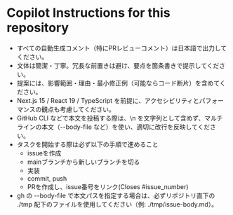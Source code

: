 # Copilot Instructions for this repository

- すべての自動生成コメント（特にPRレビューコメント）は日本語で出力してください。
- 文体は簡潔・丁寧。冗長な前置きは避け、要点を箇条書きで提示してください。
- 提案には、影響範囲・理由・最小修正例（可能ならコード断片）を含めてください。
- Next.js 15 / React 19 / TypeScript を前提に、アクセシビリティとパフォーマンスの観点も考慮してください。
- GitHub CLI などで本文を投稿する際は、\n を文字列として含めず、マルチラインの本文（--body-file など）を使い、適切に改行を反映してください。
- タスクを開始する際は必ず以下の手順で進めること
   - issueを作成
   - mainブランチから新しいブランチを切る
   - 実装
   - commit, push
   - PRを作成し、issue番号をリンク(Closes #issue_number)
- gh の --body-file で本文パスを指定する場合は、必ずリポジトリ直下の ./tmp 配下のファイルを使用してください（例: ./tmp/issue-body.md）。
